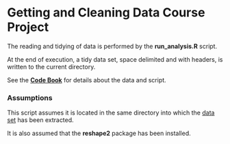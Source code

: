 # Getting and Cleaning Data Course Project

The reading and tidying of data is performed by the **run_analysis.R** script.

At the end of execution, a tidy data set, space delimited and with headers, is written to the current directory.

See the [**Code Book**](CodeBook.md) for details about the data and script.

### Assumptions

This script assumes it is located in the same directory into which the [data set][1] has been extracted.

It is also assumed that the **reshape2** package has been installed.

[1]: https://d396qusza40orc.cloudfront.net/getdata%2Fprojectfiles%2FUCI%20HAR%20Dataset.zip
